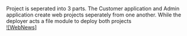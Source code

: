 Project is seperated into 3 parts. 
The Customer application and Admin application create web projects seperately from one another. While the deployer acts a file module to deploy both projects\
[![WebNews]](https://cdn.discordapp.com/attachments/824688113476567063/826935993630326784/unknown.png)
